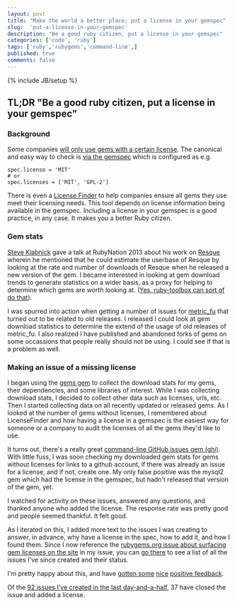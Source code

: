 ```yaml
---
layout: post
title: "Make the world a better place; put a license in your gemspec"
slug:  'put-a-license-in-your-gemspec'
description: "Be a good ruby citizen, put a license in your gemspec"
categories: ['code', 'ruby']
tags: ['ruby','rubygems','command-line',]
published: true
comments: false
---
```

{% include JB/setup %}

## TL;DR "Be a good ruby citizen, put a license in your gemspec"

### Background

Some companies [will only use gems with a certain license](https://github.com/rubygems/rubygems.org/issues/363#issuecomment-5079786).
The canonical and easy way to check is [via the gemspec](http://docs.rubygems.org/read/chapter/20#license)
which is configured as e.g. 

    spec.license = 'MIT'
    # or
    spec.licenses = ['MIT', 'GPL-2']

There is even a [License Finder](https://github.com/pivotal/LicenseFinder) to help companies ensure all gems they use
meet their licensing needs. This tool depends on license information being available in the gemspec.
Including a license in your gemspec is a good practice, in any case. It makes you a better Ruby citizen.

### Gem stats

[Steve Klabnick](http://steveklabnik.com/) gave a talk at RubyNation 2013 about his work on [Resque](https://github.com/resque/resque) wherein
he mentioned that he could estimate the userbase of Resque by looking at the rate and number of downloads of Resque when he released
a new version of the gem.  I became interested in looking at gem download trends to generate statistics on a wider basis, as a proxy
for helping to determine which gems are worth looking at.  ([Yes, ruby-toolbox can sort of do that](http://ruby-toolbox.com)).

I was spurred into action when getting a number of issues for [metric_fu](https://github.com/metricfu/metric_fu) that turned out to be related to
old releases.  I released I could look at gem download statistics to determine the extend of the usage of old releases of metric_fu.  I also
realized I have published and abandoned forks of gems on some occassions that people really should not be using.  I could see if that is a problem
as well.

### Making an issue of a missing license

I began using the [gems gem](https://github.com/rubygems/gems) to collect the download stats for my gems, their dependencies, 
and some libraries of interest.  While I was collecting download stats, I decided to collect other data such as licenses,
urls, etc.  Then I started collecting data on all recently updated or released gems.  As I looked at the number of gems
without licenses, I remembered about LicenseFinder and how having a license in a gemspec is the easiest way for someone or a company
to audit the licenses of all the gems they'd like to use.

It turns out, there's a really great [command-line GitHub issues gem (ghi)](https://github.com/stephencelis/ghi).  With little fuss,
I was soon checking my downloaded gem stats for gems without licenses for links to a github account, if there was already an issue
for a license, and if not, create one.  My only false positive was the mysql2 gem which had the license in the gemspec, but hadn't 
released that version of the gem, yet.

I watched for activity on these issues, answered any questions, and thanked anyone who added the license. The response rate was pretty
good and people seemed thankful. It felt good.

As I iterated on this, I added more text to the issues I was creating to answer, in advance, why have a license in the spec,
how to add it, and how I found them.  Since I now reference the [rubygems.org issue about surfacing gem licenses on the site](https://github.com/rubygems/rubygems.org/issues/363#issuecomment-5079786)
in my issue, you can [go there](https://github.com/rubygems/rubygems.org/issues/363#issuecomment-5079786) to see a list of all the issues
I've since created and their status.

I'm pretty happy about this, and  have [gotten some](https://groups.google.com/d/topic/license-finder/1h319JFT8bo/discussion)
[nice](https://github.com/warwickshire/remote_partial/issues/1) [positive feedback](https://github.com/rsslldnphy/either/issues/1).

Of the [92 issues I've created in the last day-and-a-half](https://gist.github.com/bf4/5952053#file-license_issues-txt),
 37 have closed the issue and added a license. 
